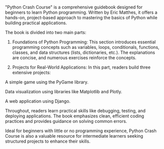 "Python Crash Course" is a comprehensive guidebook designed for beginners to learn Python programming. Written by Eric Matthes, it offers a hands-on, project-based approach to mastering the basics of Python while building practical applications.

The book is divided into two main parts:

1. Foundations of Python Programming:
This section introduces essential programming concepts such as variables, loops, conditionals, functions, classes, and data structures (lists, dictionaries, etc.). The explanations are concise, and numerous exercises reinforce the concepts.


2. Projects for Real-World Applications:
In this part, readers build three extensive projects:

A simple game using the PyGame library.

Data visualization using libraries like Matplotlib and Plotly.

A web application using Django.




Throughout, readers learn practical skills like debugging, testing, and deploying applications. The book emphasizes clean, efficient coding practices and provides guidance on solving common errors.

Ideal for beginners with little or no programming experience, Python Crash Course is also a valuable resource for intermediate learners seeking structured projects to enhance their skills.
